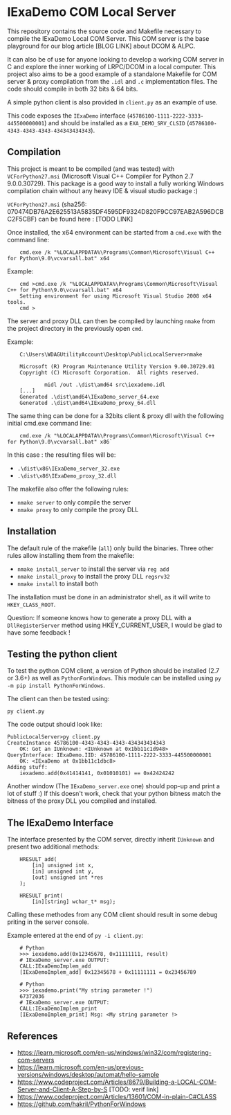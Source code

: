 # IExaDemo COM Local Server

This repository contains the source code and Makefile necessary to compile the IExaDemo Local COM Server.
This COM server is the base playground for our blog article [BLOG LINK] about DCOM & ALPC.

It can also be of use for anyone looking to develop a working COM server in C and explore the inner working of LRPC/DCOM in a local computer. This project also aims to be a good example of a standalone Makefile for COM server & proxy compilation from the `.idl` and `.c` implementation files.
The code should compile in both 32 bits & 64 bits.

A simple python client is also provided in `client.py` as an example of use.

This code exposes the `IExaDemo` interface (`45786100-1111-2222-3333-445500000001`) and should be installed as a `EXA_DEMO_SRV_CLSID` (`45786100-4343-4343-4343-434343434343`).


## Compilation

This project is meant to be compiled (and was tested) with `VCForPython27.msi` (Microsoft Visual C++ Compiler for Python 2.7 9.0.0.30729). This package is a good way to install a fully working Windows compilation chain without any heavy IDE & visual studio package :)

`VCForPython27.msi` (sha256: 070474DB76A2E625513A5835DF4595DF9324D820F9CC97EAB2A596DCBC2F5CBF) can be found here : [TODO LINK]

Once installed, the x64 environment can be started from a `cmd.exe` with the command line:

```
    cmd.exe /k "%LOCALAPPDATA%\Programs\Common\Microsoft\Visual C++ for Python\9.0\vcvarsall.bat" x64
```

Example:

```
    cmd >cmd.exe /k "%LOCALAPPDATA%\Programs\Common\Microsoft\Visual C++ for Python\9.0\vcvarsall.bat" x64
    Setting environment for using Microsoft Visual Studio 2008 x64 tools.
    cmd >
```

The server and proxy DLL can then be compiled by launching `nmake` from the project directory in the previously open `cmd`.

Example:

```
    C:\Users\WDAGUtilityAccount\Desktop\PublicLocalServer>nmake

    Microsoft (R) Program Maintenance Utility Version 9.00.30729.01
    Copyright (C) Microsoft Corporation.  All rights reserved.

            midl /out .\dist\amd64 src\iexademo.idl
    [...]
    Generated .\dist\amd64\IExaDemo_server_64.exe
    Generated .\dist\amd64\IExaDemo_proxy_64.dll
```

The same thing can be done for a 32bits client & proxy dll with the following initial cmd.exe command line:

```
    cmd.exe /k "%LOCALAPPDATA%\Programs\Common\Microsoft\Visual C++ for Python\9.0\vcvarsall.bat" x86`
```

In this case : the resulting files will be:

- `.\dist\x86\IExaDemo_server_32.exe`
- `.\dist\x86\IExaDemo_proxy_32.dll`

The makefile also offer the following rules:

- `nmake server` to only compile the server
- `nmake proxy` to only compile the proxy DLL

## Installation

The default rule of the makefile (`all`) only build the binaries. Three other rules allow installing them from the makefile:

- `nmake install_server` to install the server via `reg add`
- `nmake install_proxy` to install the proxy DLL `regsrv32`
- `nmake install` to install both

The installation must be done in an administrator shell, as it will write to `HKEY_CLASS_ROOT`.

Question: If someone knows how to generate a proxy DLL with a `DllRegisterServer` method using HKEY_CURRENT_USER, I would be glad to have some feedback !

## Testing the python client

To test the python COM client, a version of Python should be installed (2.7 or 3.6+) as well as `PythonForWindows`.
This module can be installed using `py -m pip install PythonForWindows`.

The client can then be tested using:

`py client.py`

The code output should look like:

```
PublicLocalServer>py client.py
CreateInstance 45786100-4343-4343-4343-434343434343
    OK: Got an IUnknown: <IUnknown at 0x1bb11c1d948>
QueryInterface: IExaDemo.IID: 45786100-1111-2222-3333-445500000001
    OK: <IExaDemo at 0x1bb11c1dbc8>
Adding stuff:
    iexademo.add(0x41414141, 0x01010101) == 0x42424242
```

Another window (The `IExaDemo_server.exe` one) should pop-up and print a lot of stuff :)
If this doesn't work, check that your python bitness match the bitness of the proxy DLL you compiled and installed.

## The IExaDemo Interface

The interface presented by the COM server, directly inherit `IUnknown` and present two additional methods:

```
    HRESULT add(
        [in] unsigned int x,
        [in] unsigned int y,
        [out] unsigned int *res
    );

    HRESULT print(
        [in][string] wchar_t* msg);
```

Calling these methodes from any COM client should result in some debug priting in the server console.

Example entered at the end of `py -i client.py`:


```
    # Python
    >>> iexademo.add(0x12345678, 0x11111111, result)
    # IExaDemo_server.exe OUTPUT:
    CALL:IExaDemoImplem_add
    [IExaDemoImplem_add] 0x12345678 + 0x11111111 = 0x23456789

    # Python
    >>> iexademo.print("My string parameter !")
    67372036
    # IExaDemo_server.exe OUTPUT:
    CALL:IExaDemoImplem_print
    [IExaDemoImplem_print] Msg: <My string parameter !>
```

## References

- https://learn.microsoft.com/en-us/windows/win32/com/registering-com-servers
- https://learn.microsoft.com/en-us/previous-versions/windows/desktop/automat/hello-sample
- https://www.codeproject.com/Articles/8679/Building-a-LOCAL-COM-Server-and-Client-A-Step-by-S [TODO: verif link]
- https://www.codeproject.com/Articles/13601/COM-in-plain-C#CLASS
- https://github.com/hakril/PythonForWindows